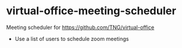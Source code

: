 # virtual-office-meeting-scheduler
Meeting scheduler for https://github.com/TNG/virtual-office

* Use a list of users to schedule zoom meetings
